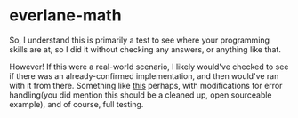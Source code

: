 everlane-math
=============

So, I understand this is primarily a test to see where your programming skills are at, so I did it without checking any answers, or anything like that.

However! If this were a real-world scenario, I likely would've checked to see if there was an already-confirmed implementation, and then would've ran with it from there. Something like [this](http://alfasin.com/a-simple-calculator-in-ruby/) perhaps, with modifications for error handling(you did mention this should be a cleaned up, open sourceable example), and of course, full testing.
